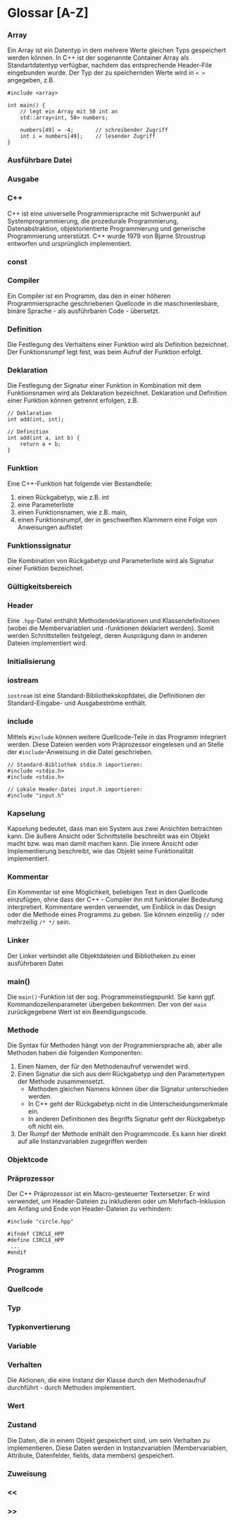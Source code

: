 Glossar [A-Z]
=======

### Array
Ein Array ist ein Datentyp in dem mehrere Werte gleichen Typs gespeichert werden können. In C++ ist der sogenannte Container Array als Standartdatentyp verfügbar, nachdem das entsprechende Header-File eingebunden wurde. Der Typ der zu speichernden Werte wird in ```< >``` angegeben, z.B.

```
#include <array>

int main() {
    // legt ein Array mit 50 int an
    std::array<int, 50> numbers;

    numbers[49] = -4;       // schreibender Zugriff
    int i = numbers[49];    // lesender Zugriff
}
```

### Ausführbare Datei


### Ausgabe



### C++
C++ ist eine universelle Programmiersprache mit Schwerpunkt auf Systemprogrammierung, die prozedurale Programmierung, Datenabstraktion, objektorientierte Programmierung und generische Programmierung unterstützt. C++ wurde 1979 von Bjarne Stroustrup entworfen und ursprünglich implementiert.


### const



### Compiler
Ein Compiler ist ein Programm, das den in einer höheren Programmiersprache geschriebenen Quellcode in die maschinenlesbare, binäre Sprache - als ausführbaren Code - übersetzt.


### Definition
Die Festlegung des Verhaltens einer Funktion wird als Definition bezeichnet. Der Funktionsrumpf legt fest, was beim Aufruf der Funktion erfolgt. 


### Deklaration
Die Festlegung der Signatur einer Funktion in Kombination mit dem Funktionsnamen wird als Deklaration bezeichnet. Deklaration und Definition einer Funktion können getrennt erfolgen, z.B.
```
// Deklaration
int add(int, int);

// Definition
int add(int a, int b) {
    return a + b;
}
```

### Funktion
Eine C++-Funktion hat folgende vier Bestandteile:
1. einen Rückgabetyp, wie z.B. int
2. eine Parameterliste
3. einen Funktionsnamen, wie z.B. main,
4. einen Funktionsrumpf, der in geschweiften Klammern eine Folge von Anweisungen auflistet


### Funktionssignatur
Die Kombination von Rückgabetyp und Parameterliste wird als Signatur einer Funktion bezeichnet.


### Gültigkeitsbereich

### Header
Eine ```.hpp```-Datei enthählt Methodendeklarationen und Klassendefinitionen (wobei die Membervariablen und -funktionen deklariert werden). Somit werden Schnittstellen festgelegt, deren Ausprägung dann in anderen Dateien implementiert wird.


### Initialisierung


### iostream
```iostream``` ist eine Standard-Bibliothekskopfdatei, die Definitionen der Standard-Eingabe- und Ausgabeströme enthält. 



### include
Mittels ```#include``` können weitere Quellcode-Teile in das Programm integriert werden. Diese Dateien werden vom Präprozessor eingelesen und an Stelle der ```#include```-Anweisung in die Datei geschrieben.

```
// Standard-Bibliothek stdio.h importieren:
#include <stdio.h>
#include <stdio.h>

// Lokale Header-Datei input.h importieren:
#include "input.h"
```

### Kapselung
Kapselung bedeutet, dass man ein System aus zwei Ansichten betrachten kann. Die äußere Ansicht oder Schnittstelle beschreibt was ein Objekt macht bzw. was man damit machen kann. Die innere Ansicht oder Implementierung beschreibt, wie das Objekt seine Funktionalität implementiert.

### Kommentar
Ein Kommentar ist eine Möglichkeit, beliebigen Text in den Quellcode einzufügen, ohne dass der C++ - Compiler ihn mit funktionaler Bedeutung interpretiert. Kommentare werden verwendet, um Einblick in das Design oder die Methode eines Programms zu geben. Sie können einzeilig ```//``` oder mehrzeilig ```/* */``` sein.

### Linker
Der Linker verbindet alle Objektdateien und Bibliotheken zu einer ausführbaren Datei


### main()
Die ```main()```-Funktion ist der sog. Programmeinstiegspunkt. Sie kann ggf. Kommandozeilenparameter übergeben bekommen. Der von der ```main``` zurückgegebene Wert ist ein Beendigungscode.

### Methode
Die Syntax für Methoden hängt von der Programmiersprache ab, aber alle Methoden haben die folgenden Komponenten:
1. Einen Namen, der für den Methodenaufruf verwendet wird.
2. Einen Signatur die sich aus dem Rückgabetyp und den Parametertypen der Methode zusammensetzt.
    - Methoden gleichen Namens können über die Signatur unterschieden werden.
    - In C++ geht der Rückgabetyp nicht in die Unterscheidungsmerkmale ein.
    - In anderen Definitionen des Begriffs Signatur geht der Rückgabetyp oft nicht ein.
3. Der Rumpf der Methode enthält den Programmcode. Es kann hier direkt auf alle Instanzvariablen zugegriffen werden

### Objektcode

### Präprozessor
Der C++ Präprozessor ist ein Macro-gesteuerter Textersetzer. Er wird verwendet, um Header-Dateien zu inkludieren oder um Mehrfach-Inklusion am Anfang und Ende von Header-Dateien zu verhindern:

```
#include "circle.hpp"

#ifndef CIRCLE_HPP
#define CIRCLE_HPP
 ...
#endif
``` 

### Programm

### Quellcode

### Typ

### Typkonvertierung

### Variable

### Verhalten
Die Aktionen, die eine Instanz der Klasse durch den Methodenaufruf durchführt - durch Methoden implementiert.

### Wert

### Zustand
Die Daten, die in einem Objekt gespeichert sind, um sein Verhalten zu implementieren. Diese Daten werden in Instanzvariablen (Membervariablen, Attribute, Datenfelder, fields, data members) gespeichert.

### Zuweisung

### <<

### >>